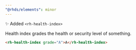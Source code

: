 ```yaml
---
"@rhds/elements": minor
---
```


✨ Added `<rh-health-index>`

Health index grades the health or security level of something.

```html
<rh-health-index grade="A">A</rh-health-index>
```
